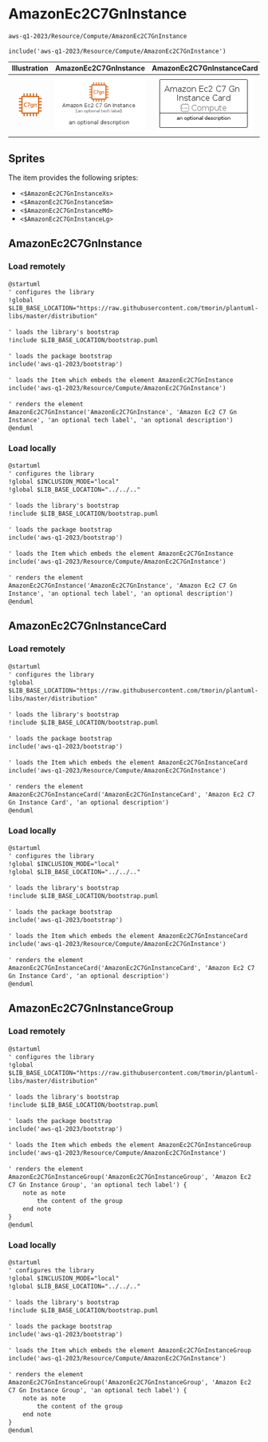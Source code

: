 # AmazonEc2C7GnInstance


```text
aws-q1-2023/Resource/Compute/AmazonEc2C7GnInstance
```

```text
include('aws-q1-2023/Resource/Compute/AmazonEc2C7GnInstance')
```



| Illustration | AmazonEc2C7GnInstance | AmazonEc2C7GnInstanceCard | AmazonEc2C7GnInstanceGroup |
| :---: | :---: | :---: | :---: |
| ![illustration for Illustration](../../../aws-q1-2023/Resource/Compute/AmazonEc2C7GnInstance.png) | ![illustration for AmazonEc2C7GnInstance](../../../aws-q1-2023/Resource/Compute/AmazonEc2C7GnInstance.Local.png) | ![illustration for AmazonEc2C7GnInstanceCard](../../../aws-q1-2023/Resource/Compute/AmazonEc2C7GnInstanceCard.Local.png) | ![illustration for AmazonEc2C7GnInstanceGroup](../../../aws-q1-2023/Resource/Compute/AmazonEc2C7GnInstanceGroup.Local.png) |



## Sprites
The item provides the following sriptes:

- `<$AmazonEc2C7GnInstanceXs>`
- `<$AmazonEc2C7GnInstanceSm>`
- `<$AmazonEc2C7GnInstanceMd>`
- `<$AmazonEc2C7GnInstanceLg>`





## AmazonEc2C7GnInstance

### Load remotely
```plantuml
@startuml
' configures the library
!global $LIB_BASE_LOCATION="https://raw.githubusercontent.com/tmorin/plantuml-libs/master/distribution"

' loads the library's bootstrap
!include $LIB_BASE_LOCATION/bootstrap.puml

' loads the package bootstrap
include('aws-q1-2023/bootstrap')

' loads the Item which embeds the element AmazonEc2C7GnInstance
include('aws-q1-2023/Resource/Compute/AmazonEc2C7GnInstance')

' renders the element
AmazonEc2C7GnInstance('AmazonEc2C7GnInstance', 'Amazon Ec2 C7 Gn Instance', 'an optional tech label', 'an optional description')
@enduml
```

### Load locally
```plantuml
@startuml
' configures the library
!global $INCLUSION_MODE="local"
!global $LIB_BASE_LOCATION="../../.."

' loads the library's bootstrap
!include $LIB_BASE_LOCATION/bootstrap.puml

' loads the package bootstrap
include('aws-q1-2023/bootstrap')

' loads the Item which embeds the element AmazonEc2C7GnInstance
include('aws-q1-2023/Resource/Compute/AmazonEc2C7GnInstance')

' renders the element
AmazonEc2C7GnInstance('AmazonEc2C7GnInstance', 'Amazon Ec2 C7 Gn Instance', 'an optional tech label', 'an optional description')
@enduml
```

## AmazonEc2C7GnInstanceCard

### Load remotely
```plantuml
@startuml
' configures the library
!global $LIB_BASE_LOCATION="https://raw.githubusercontent.com/tmorin/plantuml-libs/master/distribution"

' loads the library's bootstrap
!include $LIB_BASE_LOCATION/bootstrap.puml

' loads the package bootstrap
include('aws-q1-2023/bootstrap')

' loads the Item which embeds the element AmazonEc2C7GnInstanceCard
include('aws-q1-2023/Resource/Compute/AmazonEc2C7GnInstance')

' renders the element
AmazonEc2C7GnInstanceCard('AmazonEc2C7GnInstanceCard', 'Amazon Ec2 C7 Gn Instance Card', 'an optional description')
@enduml
```

### Load locally
```plantuml
@startuml
' configures the library
!global $INCLUSION_MODE="local"
!global $LIB_BASE_LOCATION="../../.."

' loads the library's bootstrap
!include $LIB_BASE_LOCATION/bootstrap.puml

' loads the package bootstrap
include('aws-q1-2023/bootstrap')

' loads the Item which embeds the element AmazonEc2C7GnInstanceCard
include('aws-q1-2023/Resource/Compute/AmazonEc2C7GnInstance')

' renders the element
AmazonEc2C7GnInstanceCard('AmazonEc2C7GnInstanceCard', 'Amazon Ec2 C7 Gn Instance Card', 'an optional description')
@enduml
```

## AmazonEc2C7GnInstanceGroup

### Load remotely
```plantuml
@startuml
' configures the library
!global $LIB_BASE_LOCATION="https://raw.githubusercontent.com/tmorin/plantuml-libs/master/distribution"

' loads the library's bootstrap
!include $LIB_BASE_LOCATION/bootstrap.puml

' loads the package bootstrap
include('aws-q1-2023/bootstrap')

' loads the Item which embeds the element AmazonEc2C7GnInstanceGroup
include('aws-q1-2023/Resource/Compute/AmazonEc2C7GnInstance')

' renders the element
AmazonEc2C7GnInstanceGroup('AmazonEc2C7GnInstanceGroup', 'Amazon Ec2 C7 Gn Instance Group', 'an optional tech label') {
    note as note
        the content of the group
    end note
}
@enduml
```

### Load locally
```plantuml
@startuml
' configures the library
!global $INCLUSION_MODE="local"
!global $LIB_BASE_LOCATION="../../.."

' loads the library's bootstrap
!include $LIB_BASE_LOCATION/bootstrap.puml

' loads the package bootstrap
include('aws-q1-2023/bootstrap')

' loads the Item which embeds the element AmazonEc2C7GnInstanceGroup
include('aws-q1-2023/Resource/Compute/AmazonEc2C7GnInstance')

' renders the element
AmazonEc2C7GnInstanceGroup('AmazonEc2C7GnInstanceGroup', 'Amazon Ec2 C7 Gn Instance Group', 'an optional tech label') {
    note as note
        the content of the group
    end note
}
@enduml
```


